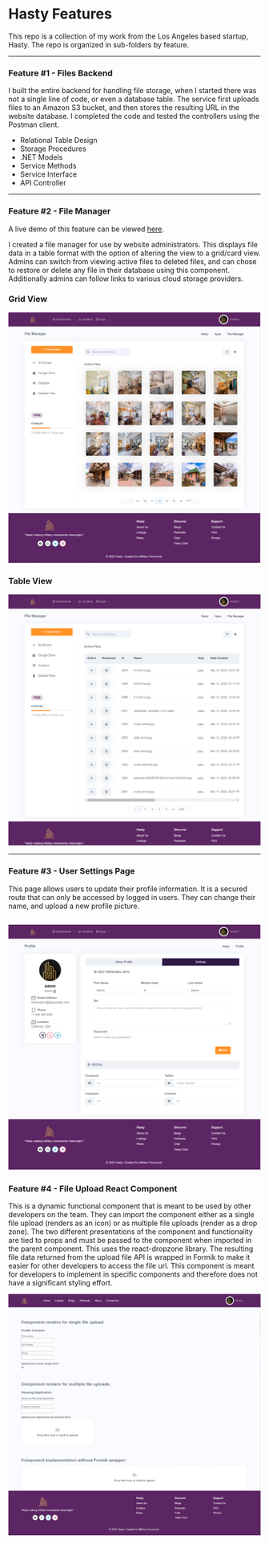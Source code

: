 # Hasty Features

This repo is a collection of my work from the Los Angeles based startup, Hasty. The repo is organized in sub-folders by feature.

---

### Feature #1 - Files Backend

I built the entire backend for handling file storage, when I started there was not a single line of code, or even a database table. The service first uploads files to an Amazon S3 bucket, and then stores the resulting URL in the website database. I completed the code and tested the controllers using the Postman client.

- Relational Table Design
- Storage Procedures
- .NET Models
- Service Methods
- Service Interface
- API Controller

---

### Feature #2 - File Manager

A live demo of this feature can be viewed [here](https://drive.google.com/drive/u/0/folders/1nKcCLGVW8PQQs0KMwAYemksrTFi-VJHT).

I created a file manager for use by website administrators. This displays file data in a table format with the option of altering the view to a grid/card view. Admins can switch from viewing active files to deleted files, and can chose to restore or delete any file in their database using this component. Additionally admins can follow links to various cloud storage providers.

### Grid View

![File Manager Grid View](https://github.com/rrmangum/Hasty_Features/blob/main/Images/file_manager_grid.png?raw=true)

### Table View

![File Manager Table View](https://github.com/rrmangum/Hasty_Features/blob/main/Images/file_manager_table.png?raw=true)

---

### Feature #3 - User Settings Page

This page allows users to update their profile information. It is a secured route that can only be accessed by logged in users. They can change their name, and upload a new profile picture.

## ![User Settings Page](https://github.com/rrmangum/Hasty_Features/blob/main/Images/user_settings_page.png?raw=true)

### Feature #4 - File Upload React Component

This is a dynamic functional component that is meant to be used by other developers on the team. They can import the component either as a single file upload (renders as an icon) or as multiple file uploads (render as a drop zone). The two different presentations of the component and functionality are tied to props and must be passed to the component when imported in the parent component. This uses the react-dropzone library. The resulting file data returned from the upload file API is wrapped in Formik to make it easier for other developers to access the file url. This component is meant for developers to implement in specific components and therefore does not have a significant styling effort.

![File Upload Component](https://github.com/rrmangum/Hasty_Features/blob/main/Images/file_uploader.png?raw=true)
